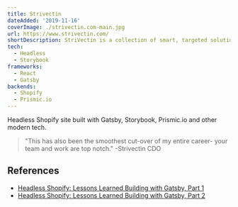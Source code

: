 ```yaml
---
title: Strivectin
dateAdded: '2019-11-16'
coverImage: ./strivectin.com-main.jpg
url: https://www.strivectin.com/
shortDescription: StriVectin is a collection of smart, targeted solutions for aging and changing skin.
tech:
  - Headless
  - Storybook
frameworks:
  - React
  - Gatsby
backends:
  - Shopify
  - Prismic.io
---
```


Headless Shopify site built with Gatsby, Storybook, Prismic.io and other modern tech.

> "This has also been the smoothest cut-over of my entire career- your team and work are top notch." -Strivectin CDO

## References

- [Headless Shopify: Lessons Learned Building with Gatsby, Part 1](https://www.getelevar.com/shopify/headless-shopify/)
- [Headless Shopify: Lessons Learned Building with Gatsby, Part 2](https://www.getelevar.com/shopify/headless-shopify-learning-lessons/)

